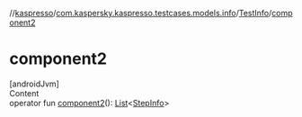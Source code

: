 //[kaspresso](../../index.md)/[com.kaspersky.kaspresso.testcases.models.info](../index.md)/[TestInfo](index.md)/[component2](component2.md)



# component2  
[androidJvm]  
Content  
operator fun [component2](component2.md)(): [List](https://kotlinlang.org/api/latest/jvm/stdlib/kotlin.collections/-list/index.html)<[StepInfo](../-step-info/index.md)>  



